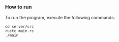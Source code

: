 ### How to run

To run the program, execute the following commands:

```
cd server/src
rustc main.rs
./main
```
